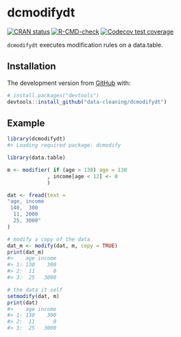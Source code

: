 
<!-- README.md is generated from README.Rmd. Please edit that file -->

# dcmodifydt

<!-- badges: start -->

[![CRAN
status](https://www.r-pkg.org/badges/version/dcmodifydt)](https://CRAN.R-project.org/package=dcmodifydt)
[![R-CMD-check](https://github.com/data-cleaning/dcmodifydt/workflows/R-CMD-check/badge.svg)](https://github.com/data-cleaning/dcmodifydt/actions)
[![Codecov test
coverage](https://codecov.io/gh/data-cleaning/dcmodifydt/branch/main/graph/badge.svg)](https://codecov.io/gh/data-cleaning/dcmodifydt?branch=main)
<!-- badges: end -->

`dcmodifydt` executes modification rules on a data.table.

## Installation

The development version from [GitHub](https://github.com/) with:

``` r
# install.packages("devtools")
devtools::install_github("data-cleaning/dcmodifydt")
```

## Example

``` r
library(dcmodifydt)
#> Loading required package: dcmodify
```

``` r
library(data.table)

m <- modifier( if (age > 130) age = 130
             , income[age < 12] <- 0
             )

dat <- fread(text =
"age, income
 140,  300
  11, 2000
  25, 3000"
)

# modify a copy of the data
dat_m <- modify(dat, m, copy = TRUE)
print(dat_m)
#>    age income
#> 1: 130    300
#> 2:  11      0
#> 3:  25   3000

# the data it self
setmodify(dat, m)
print(dat)
#>    age income
#> 1: 130    300
#> 2:  11      0
#> 3:  25   3000
```
